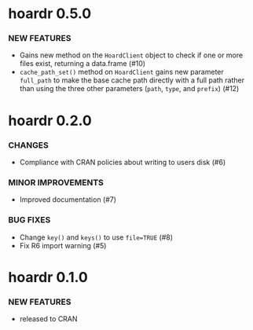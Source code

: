 hoardr 0.5.0
============

### NEW FEATURES

* Gains new method on the `HoardClient` object to check if one or more files exist, returning a data.frame (#10)
* `cache_path_set()` method on `HoardClient` gains new parameter `full_path` to make the base cache path directly with a full path rather than using the three other parameters (`path`, `type`, and `prefix`) (#12)


hoardr 0.2.0
============

### CHANGES

* Compliance with CRAN policies about writing to users disk (#6)

### MINOR IMPROVEMENTS

* Improved documentation (#7)

### BUG FIXES

* Change `key()` and `keys()` to use `file=TRUE` (#8)
* Fix R6 import warning (#5)


hoardr 0.1.0
============

### NEW FEATURES

* released to CRAN
